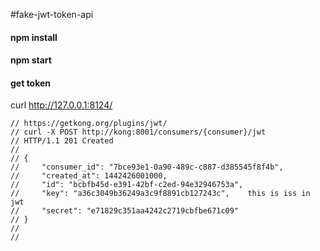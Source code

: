 #fake-jwt-token-api

#### npm install

#### npm start

#### get token

curl http://127.0.0.1:8124/


```
// https://getkong.org/plugins/jwt/
// curl -X POST http://kong:8001/consumers/{consumer}/jwt
// HTTP/1.1 201 Created
//
// {
//     "consumer_id": "7bce93e1-0a90-489c-c887-d385545f8f4b",
//     "created_at": 1442426001000,
//     "id": "bcbfb45d-e391-42bf-c2ed-94e32946753a",
//     "key": "a36c3049b36249a3c9f8891cb127243c",    this is iss in jwt
//     "secret": "e71829c351aa4242c2719cbfbe671c09"
// }
//
//
```
